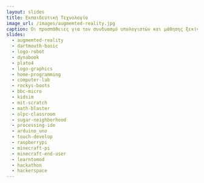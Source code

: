 ```yaml
---
layout: slides
title: Εκπαιδευτική Τεχνολογία 
image_url: /images/augmemted-reality.jpg
caption: Οι προσπάθειες για τον συνδυασμό υπολογιστών και μάθησης ξεκίνησαν πριν τους πρώτους μίκρο-υπολογιστές και συνεχίζονται με τα σύγχρονα πολυμεσικά, κινητά και φορετά συστήματα. 
slides:
  - augmemted-reality
  - dartmouth-basic
  - logo-robot 
  - dynabook
  - plato4
  - logo-graphics
  - home-programming
  - computer-lab
  - rockys-boots
  - bbc-micro
  - kidsim
  - mit-scratch
  - math-blaster
  - olpc-classroom
  - sugar-neighborhood
  - processing-ide
  - arduino_uno
  - touch-develop
  - raspberrypi
  - minecraft-pi
  - minecraft-end-user
  - learntomod
  - hackathon
  - hackerspace
---
```

